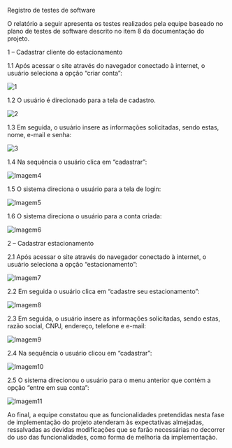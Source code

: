 Registro de testes de software

O relatório a seguir apresenta os testes realizados pela equipe baseado no plano de testes de software descrito no item 8 da documentação do projeto.

1 – Cadastrar cliente do estacionamento 

1.1 Após acessar o site através do navegador conectado à internet, o usuário seleciona a opção “criar conta”:

![1](https://user-images.githubusercontent.com/90852295/168499389-6f679f13-6ed5-4ddb-a48f-d3865ac9feb0.png)

1.2 O usuário é direcionado para a tela de cadastro.

![2](https://user-images.githubusercontent.com/90852295/168499409-97bc602a-ac60-4ea9-b21c-8c50b89cc1a6.jpg)

1.3 Em seguida, o usuário insere as informações solicitadas, sendo estas, nome, e-mail e senha:

![3](https://user-images.githubusercontent.com/90852295/168499427-b0bfd58a-0251-454a-a4d6-9af9fc7d99c6.jpg)

1.4 Na sequência o usuário clica em “cadastrar”:

![Imagem4](https://user-images.githubusercontent.com/90852295/168499502-57ff3219-b9ad-4c91-807f-2f0b4b9aa523.png)

1.5 O sistema direciona o usuário para a tela de login:

![Imagem5](https://user-images.githubusercontent.com/90852295/168499517-e9eac466-f218-4128-ac1b-16e3f915ba20.png)

1.6 O sistema direciona o usuário para a conta criada:

![Imagem6](https://user-images.githubusercontent.com/90852295/168499527-edb2b28e-8d09-47ec-b2d4-e01ef880bd19.jpg)

2 – Cadastrar estacionamento

2.1 Após acessar o site através do navegador conectado à internet, o usuário seleciona a opção “estacionamento”:

![Imagem7](https://user-images.githubusercontent.com/90852295/168499601-34cc047a-bc88-4d49-9b48-ea3ab5f479b0.png)

2.2 Em seguida o usuário clica em “cadastre seu estacionamento”:

![Imagem8](https://user-images.githubusercontent.com/90852295/168499630-cfb06d9a-8bee-4b9b-87ca-160aa700a3a3.png)

2.3 Em seguida, o usuário insere as informações solicitadas, sendo estas, razão social, CNPJ, endereço, telefone e e-mail:

![Imagem9](https://user-images.githubusercontent.com/90852295/168499639-8639b22b-1668-4067-8626-85e59b874176.jpg)

2.4 Na sequência o usuário clicou em “cadastrar”:

![Imagem10](https://user-images.githubusercontent.com/90852295/168499650-50b70c11-af22-41c3-95a2-6d7e61f039f2.png)

2.5 O sistema direcionou o usuário para o menu anterior que contém a opção “entre em sua conta”:

![Imagem11](https://user-images.githubusercontent.com/90852295/168499810-6165f0f2-1026-47dc-9b4e-e0b56667ba86.png)

Ao final, a equipe constatou que as funcionalidades pretendidas nesta fase de implementação do projeto atenderam às expectativas almejadas, ressalvadas as devidas modificações que se farão necessárias no decorrer do uso das funcionalidades, como forma de melhoria da implementação. 

